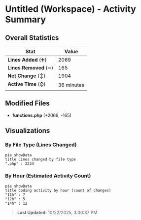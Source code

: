 # Untitled (Workspace) - Activity Summary 

## Overall Statistics

| Stat                   | Value                                                             |
| ---------------------- | ----------------------------------------------------------------- |
| **Lines Added** (➕)   | 2069                                          |
| **Lines Removed** (➖) | 165                                        |
| **Net Change** (↕)    | 1904                |
| **Active Time** (⌚)   | 36 minutes |


## Modified Files
- **functions.php** (+2069, -165)

## Visualizations

### By File Type (Lines Changed)

```mermaid
pie showData
title Lines changed by file type
".php" : 2234
```

### By Hour (Estimated Activity Count)

```mermaid
pie showData
title Coding activity by hour (count of changes)
"11h" : 7
"12h" : 5
"14h" : 12
```


> **Last Updated:** 10/22/2025, 3:00:37 PM